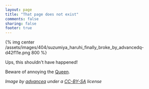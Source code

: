 ```yaml
---
layout: page
title: "That page does not exist"
comments: false
sharing: false
footer: true
---
```


{% img center /assets/images/404/suzumiya_haruhi_finally_broke_by_advancedq-d42f11e.png 800 %}

Ups, this shouldn't have happened!

Beware of annoying the [Queen](https://en.wikipedia.org/wiki/Haruhi_Suzumiya_%28character%29).


*Image by [advanceq](http://advancedq.deviantart.com/) under a [CC-BY-SA](http://creativecommons.org/licenses/by-sa/3.0/) license*
